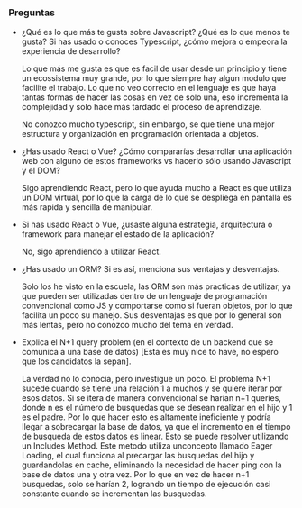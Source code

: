 ### Preguntas

- ¿Qué es lo que más te gusta sobre Javascript? ¿Qué es lo que menos te gusta?
  Si has usado o conoces Typescript, ¿cómo mejora o empeora la experiencia de desarrollo?

    Lo que más me gusta es que es facil de usar desde un principio y tiene un ecossistema muy grande,
  por lo que siempre hay algun modulo que facilite el trabajo. Lo que no veo correcto en el lenguaje
  es que haya tantas formas de hacer las cosas en vez de solo una, eso incrementa la complejidad y
  solo hace más tardado el proceso de aprendizaje.

    No conozco mucho typescript, sin embargo, se que tiene una mejor estructura y organización en
  programación orientada a objetos.

- ¿Has usado React o Vue? ¿Cómo compararías desarrollar una aplicación web con alguno de
  estos frameworks vs hacerlo sólo usando Javascript y el DOM?

    Sigo aprendiendo React, pero lo que ayuda mucho a React es que utiliza un DOM virtual, por lo que
  la carga de lo que se despliega en pantalla es más rapida y sencilla de manipular.

- Si has usado React o Vue, ¿usaste alguna estrategia, arquitectura o framework para manejar
  el estado de la aplicación?

    No, sigo aprendiendo a utilizar React.

- ¿Has usado un ORM? Si es así, menciona sus ventajas y desventajas.

    Solo los he visto en la escuela, las ORM son más practicas de utilizar, ya que pueden ser utilizadas
  dentro de un lenguaje de programación convencional como JS y comportarse como si fueran objetos,
  por lo que facilita un poco su manejo. Sus desventajas es que por lo general son más lentas, pero no
  conozco mucho del tema en verdad.

- Explica el N+1 query problem (en el contexto de un backend que se comunica a una base de datos)
  [Esta es muy nice to have, no espero que los candidatos la sepan].
  
    La verdad no lo conocía, pero investigue un poco.
  El problema N+1 sucede cuando se tiene una relación 1 a muchos y se quiere iterar por esos datos.
  Si se itera de manera convencional se harían n+1 queries, donde n es el número de busquedas que se
  desean realizar en el hijo y 1 es el padre. Por lo que hacer esto es altamente ineficiente y podría
  llegar a sobrecargar la base de datos, ya que el incremento en el tiempo de busqueda de estos datos es
  linear.
  Esto se puede resolver utilizando un Includes Method. Este metodo utiliza unconcepto llamado Eager Loading,
  el cual funciona al precargar las busquedas del hijo y guardandolas en cache, eliminando la necesidad de
  hacer ping con la base de datos una y otra vez. Por lo que en vez de hacer n+1 busquedas, solo se harían 2,
  logrando un tiempo de ejecución casi constante cuando se incrementan las busquedas.